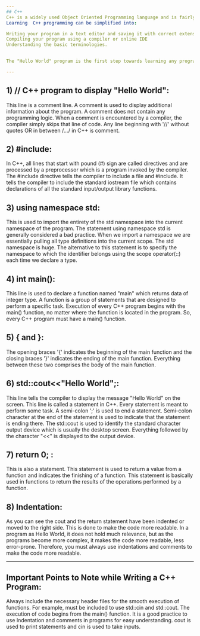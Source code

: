 ```yaml
---
## C++ 
C++ is a widely used Object Oriented Programming language and is fairly easy to understand.
Learning  C++ programming can be simplified into:  

Writing your program in a text editor and saving it with correct extension(.CPP, .C, .CP)
Compiling your program using a compiler or online IDE
Understanding the basic terminologies.

 
The "Hello World" program is the first step towards learning any programming language and is also one of the simplest programs you will learn.

--- 
```

## 1) // C++ program to display "Hello World": 
This line is a comment line. A comment is used to display additional information about the program. A comment does not contain any programming logic. When a comment is encountered by a compiler, the compiler simply skips that line of code. Any line beginning with '//' without quotes OR in between /*...*/ in C++ is comment. 
 

## 2) #include:
In C++,  all lines that start with pound (#) sign are called directives and are processed by a preprocessor which is a program invoked by the compiler. The #include directive tells the compiler to include a file and #include<iostream>. It tells the compiler to include the standard iostream file which contains declarations of all the standard input/output library functions.

## 3) using namespace std: 
This is used to import the entirety of the std namespace into the current namespace of the program. The statement using namespace std is generally considered a bad practice. When we import a namespace we are essentially pulling all type definitions into the current scope. The std namespace is huge. The alternative to this statement is to specify the namespace to which the identifier belongs using the scope operator(::) each time we declare a type.

## 4) int main(): 
This line is used to declare a function named "main" which returns data of integer type. A function is a group of statements that are designed to perform a specific task. Execution of every C++ program begins with the main() function, no matter where the function is located in the program. So, every C++ program must have a main() function. 

## 5) { and }:
The opening braces '{' indicates the beginning of the main function and the closing braces '}' indicates the ending of the main function. Everything between these two comprises the body of the main function.

## 6) std::cout<<"Hello World";: 
This line tells the compiler to display the message "Hello World" on the screen. This line is called a statement in C++. Every statement is meant to perform some task. A semi-colon ';' is used to end a statement. Semi-colon character at the end of the statement is used to indicate that the statement is ending there. The std::cout is used to identify the standard character output device which is usually the desktop screen. Everything followed by the character "<<" is displayed to the output device.

## 7) return 0; :
This is also a statement. This statement is used to return a value from a function and indicates the finishing of a function. This statement is basically used in functions to return the results of the operations performed by a function. 

## 8) Indentation:
As you can see the cout and the return statement have been indented or moved to the right side. This is done to make the code more readable. In a program as Hello World, it does not hold much relevance, but as the programs become more complex, it makes the code more readable, less error-prone. Therefore, you must always use indentations and comments to make the code more readable. 

 ---

## Important Points to Note while Writing a C++ Program:

Always include the necessary header files for the smooth execution of functions.
For example, <iostream> must be included to use std::cin and std::cout.
The execution of code begins from the main() function.
It is a good practice to use Indentation and comments in programs for easy understanding.
cout is used to print statements and cin is used to take inputs.
